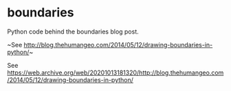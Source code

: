 boundaries
==========

Python code behind the boundaries blog post.

~See http://blog.thehumangeo.com/2014/05/12/drawing-boundaries-in-python/~

See https://web.archive.org/web/20201013181320/http://blog.thehumangeo.com/2014/05/12/drawing-boundaries-in-python/
